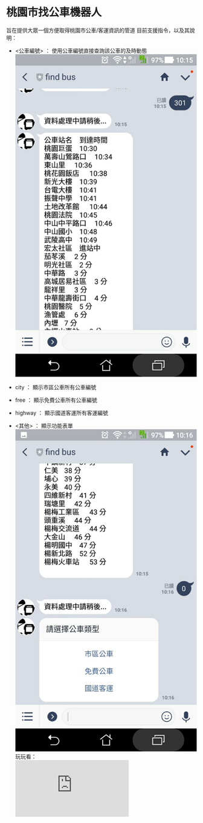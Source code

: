 # 桃園市找公車機器人
旨在提供大眾一個方便取得桃園市公車/客運資訊的管道
目前支援指令，以及其說明：

- <公車編號> ： 使用公車編號直接查詢該公車的及時動態
![number](https://github.com/106522057/linebot_bus/blob/master/img/num.jpg)
- city ： 顯示市區公車所有公車編號

- free ： 顯示免費公車所有公車編號

- highway ： 顯示國道客運所有客運編號

- <其他> ： 顯示功能表單
![number](https://github.com/106522057/linebot_bus/blob/master/img/other.jpg)
玩玩看：  
![QR CODE](https://github.com/106522057/linebot_bus/blob/master/img/qrcode.img)

